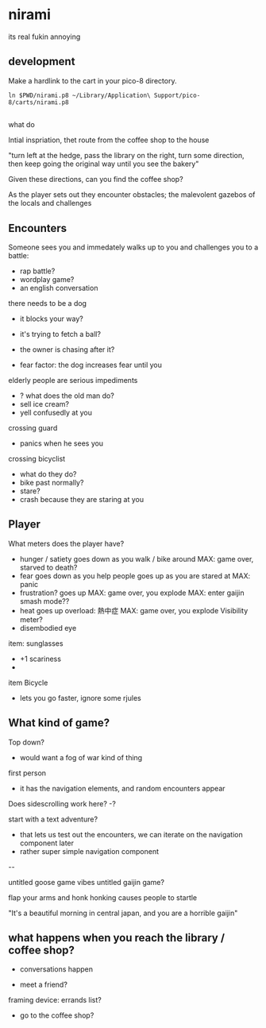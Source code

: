 # nirami
its real fukin annoying

## development

Make a hardlink to the cart in your pico-8 directory.

```
ln $PWD/nirami.p8 ~/Library/Application\ Support/pico-8/carts/nirami.p8
```

## 

what do

Intial inspriation, thet route from the coffee shop to the house

"turn left at the hedge, pass the library on the right, turn some direction,
then keep going the original way until you see the bakery"

Given these directions, can you find the coffee shop?

As the player sets out they encounter obstacles; the malevolent gazebos of  the locals
and challenges

## Encounters

Someone sees you and immedately walks up to you and challenges you to a battle:
- rap battle?
- wordplay game?
- an english conversation

there needs to be a dog
- it blocks your way?
- it's trying to fetch a ball?
- the owner is chasing after it?

- fear factor: the dog increases fear until you 

elderly people are serious impediments
- ? what does the old man do?
- sell ice cream?
- yell confusedly at you

crossing guard
- panics when he sees you

crossing bicyclist
- what do they do?
- bike past normally?
- stare?
- crash because they are staring at you

## Player

What meters does the player have?
- hunger / satiety
 goes down as you walk / bike around
 MAX: game over, starved to death?
- fear
 goes down as you help people
 goes up as you are stared at
 MAX: panic
- frustration?
 goes up
 MAX: game over, you explode
   MAX: enter gaijin smash mode??
- heat
 goes up
 overload: 熱中症
 MAX: game over, you explode
Visibility meter?
- disembodied eye

item: sunglasses
- +1 scariness
- 

item Bicycle
- lets you go faster, ignore some rjules

## What kind of game?

Top down?
- would want a fog of war kind of thing

first person
- it has the navigation elements, and random encounters appear

Does sidescrolling work here?
-?

start with a text adventure?
- that lets us test out the encounters, we can iterate on the navigation component later
- rather super simple navigation component

--

untitled goose game vibes
untitled gaijin game?

flap your arms and honk
honking causes people to startle

"It's a beautiful morning in central japan, and you are a horrible gaijin"


## what happens when you reach the library / coffee shop?

- conversations happen

- meet a friend?

framing device: errands list?
- go to the coffee shop?




